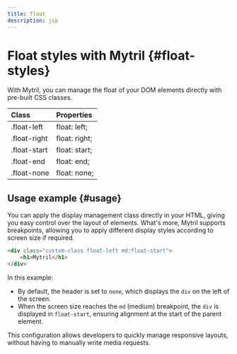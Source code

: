 ```yaml
---
title: float
description: jsp
---
```


# Float styles with Mytril {#float-styles}

With Mytril, you can manage the float of your DOM elements directly with pre-built CSS classes.

| Class        | Properties    |
| :----------- | :------------ |
| .float-left  | float: left;  |
| .float-right | float: right; |
| .float-start | float: start; |
| .float-end   | float: end;   |
| .float-none  | float: none;  |

## Usage example {#usage}

You can apply the display management class directly in your HTML, giving you easy control over the layout of elements. What's more, Mytril supports breakpoints, allowing you to apply different display styles according to screen size if required.

```html
<div class="custom-class float-left md:float-start">
	<h1>Mytril</h1>
</div>
```

In this example:

- By default, the header is set to `none`, which displays the `div` on the left of the screen.
- When the screen size reaches the `md` (medium) breakpoint, the `div` is displayed in `float-start`, ensuring alignment at the start of the parent element.

This configuration allows developers to quickly manage responsive layouts, without having to manually write media requests.
